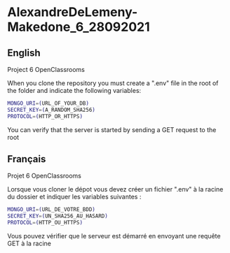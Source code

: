 # AlexandreDeLemeny-Makedone_6_28092021

## English
Project 6 OpenClassrooms

When you clone the repository you must create a ".env" file in the root of the folder and indicate the following variables:
```sh
MONGO_URI=(URL_OF_YOUR_DB)
SECRET_KEY=(A_RANDOM_SHA256)
PROTOCOL=(HTTP_OR_HTTPS)
```
You can verify that the server is started by sending a GET request to the root



## Français
Projet 6 OpenClassrooms

Lorsque vous cloner le dépot vous devez créer un fichier ".env" à la racine du dossier et indiquer les variables suivantes :
```sh
MONGO_URI=(URL_DE_VOTRE_BDD)
SECRET_KEY=(UN_SHA256_AU_HASARD)
PROTOCOL=(HTTP_OU_HTTPS)
```
Vous pouvez vérifier que le serveur est démarré en envoyant une requête GET à la racine
